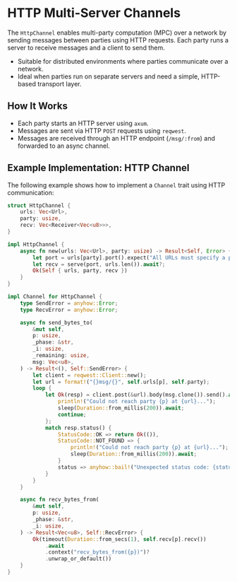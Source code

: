 # HTTP Multi-Server Channels

The `HttpChannel` enables multi-party computation (MPC) over a network by sending messages between parties using HTTP requests. Each party runs a server to receive messages and a client to send them.

- Suitable for distributed environments where parties communicate over a network.
- Ideal when parties run on separate servers and need a simple, HTTP-based transport layer.

## How It Works

- Each party starts an HTTP server using `axum`.
- Messages are sent via HTTP `POST` requests using `reqwest`.
- Messages are received through an HTTP endpoint (`/msg/:from`) and forwarded to an async channel.

## Example Implementation: HTTP Channel

The following example shows how to implement a `Channel` trait using HTTP communication:

```rust
struct HttpChannel {
    urls: Vec<Url>,
    party: usize,
    recv: Vec<Receiver<Vec<u8>>>,
}

impl HttpChannel {
    async fn new(urls: Vec<Url>, party: usize) -> Result<Self, Error> {
        let port = urls[party].port().expect("All URLs must specify a port");
        let recv = serve(port, urls.len()).await?;
        Ok(Self { urls, party, recv })
    }
}

impl Channel for HttpChannel {
    type SendError = anyhow::Error;
    type RecvError = anyhow::Error;

    async fn send_bytes_to(
        &mut self,
        p: usize,
        _phase: &str,
        _i: usize,
        _remaining: usize,
        msg: Vec<u8>,
    ) -> Result<(), Self::SendError> {
        let client = reqwest::Client::new();
        let url = format!("{}msg/{}", self.urls[p], self.party);
        loop {
            let Ok(resp) = client.post(&url).body(msg.clone()).send().await else {
                println!("Could not reach party {p} at {url}...");
                sleep(Duration::from_millis(200)).await;
                continue;
            };
            match resp.status() {
                StatusCode::OK => return Ok(()),
                StatusCode::NOT_FOUND => {
                    println!("Could not reach party {p} at {url}...");
                    sleep(Duration::from_millis(200)).await;
                }
                status => anyhow::bail!("Unexpected status code: {status}"),
            }
        }
    }

    async fn recv_bytes_from(
        &mut self,
        p: usize,
        _phase: &str,
        _i: usize,
    ) -> Result<Vec<u8>, Self::RecvError> {
        Ok(timeout(Duration::from_secs(1), self.recv[p].recv())
            .await
            .context("recv_bytes_from({p})")?
            .unwrap_or_default())
    }
}
```
